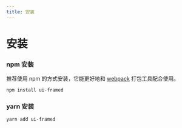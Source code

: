 ```yaml
---
title: 安装
---
```


# 安装

### npm 安装
推荐使用 npm 的方式安装，它能更好地和 [webpack](https://webpack.js.org/) 打包工具配合使用。
```shell
npm install ui-framed
```

### yarn 安装
```shell
yarn add ui-framed
```
